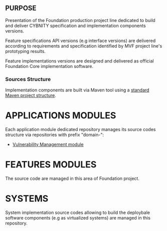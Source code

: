 ## PURPOSE
Presentation of the Foundation production project line dedicated to build and deliver CYBNITY specification and implementation components versions.

Feature specifications API versions (e.g interface versions) are delivered according to requirements and specification identified by MVF project line's prototyping results.

Feature implementations versions are designed and delivered as official Foundation Core implementation software.

### Sources Structure
Implementation components are built via Maven tool using a [standard Maven project structure](https://maven.apache.org/guides/introduction/introduction-to-the-standard-directory-layout.html).

# APPLICATIONS MODULES
Each application module dedicated repository manages its source codes structure via repositories with prefix "domain-":
- [Vulnerability Management module](cybnity/domain-vulnerability-mgt)

# FEATURES MODULES
The source code are managed in this area of Foundation project.

# SYSTEMS
System implementation source codes allowing to build the deploybale software components (e.g as virtualized systems) are managed in this repository.
